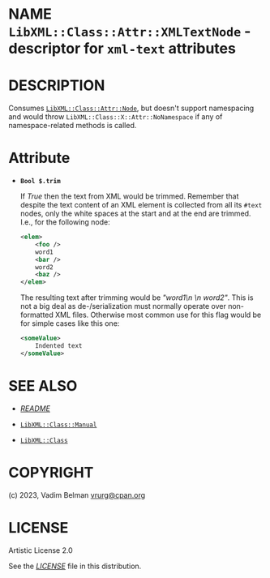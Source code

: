 NAME `LibXML::Class::Attr::XMLTextNode` - descriptor for `xml-text` attributes
==============================================================================

DESCRIPTION
===========

Consumes [`LibXML::Class::Attr::Node`](Node.md), but doesn't support namespacing and would throw `LibXML::Class::X::Attr::NoNamespace` if any of namespace-related methods is called.

Attribute
=========

  * **`Bool $.trim`**

    If *True* then the text from XML would be trimmed. Remember that despite the text content of an XML element is collected from all its `#text` nodes, only the white spaces at the start and at the end are trimmed. I.e., for the following node:

    ```xml
    <elem>
        <foo />
        word1
        <bar />
        word2
        <baz />
    </elem>
    ```

    The resulting text after trimming would be *"word1\n \n word2"*. This is not a big deal as de-/serialization must normally operate over non-formatted XML files. Otherwise most common use for this flag would be for simple cases like this one:

    ```xml
    <someValue>
        Indented text
    </someValue>
    ```

SEE ALSO
========

  * [*README*](../../../../README)

  * [`LibXML::Class::Manual`](Class/Manual.md)

  * [`LibXML::Class`](../Class.md)

COPYRIGHT
=========

(c) 2023, Vadim Belman <vrurg@cpan.org>

LICENSE
=======

Artistic License 2.0

See the [*LICENSE*](../../../../LICENSE) file in this distribution.

